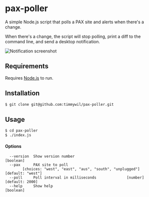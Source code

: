 # pax-poller
A simple Node.js script that polls a PAX site and alerts when there's a change.

When there's a change, the script will stop polling, print a diff to the command line, and send a desktop notification.

![Notification screenshot](https://raw.githubusercontent.com/timmywil/pax-poller/master/pax-poller.png)

## Requirements

Requires [Node.js](https://nodejs.org/en/download/) to run.

## Installation

```bash
$ git clone git@github.com:timmywil/pax-poller.git
```

## Usage

```bash
$ cd pax-poller
$ ./index.js
```

#### Options

```
  --version  Show version number                                       [boolean]
  --pax      PAX site to poll
        [choices: "west", "east", "aus", "south", "unplugged"] [default: "west"]
  --poll     Poll interval in milliseconds              [number] [default: 2000]
  --help     Show help                                                 [boolean]
```
